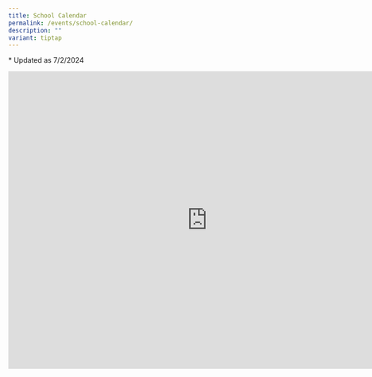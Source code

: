 ```yaml
---
title: School Calendar
permalink: /events/school-calendar/
description: ""
variant: tiptap
---
```

<p>* Updated as 7/2/2024</p>
<div class="iframe-wrapper">
<iframe style="border: 0" height="600" width="800" allowfullscreen="true" frameborder="0" src="https://calendar.google.com/calendar/embed?src=smsscalendar%40gmail.com&amp;ctz=Asia%2FSingapore"></iframe>
</div>
<p></p>